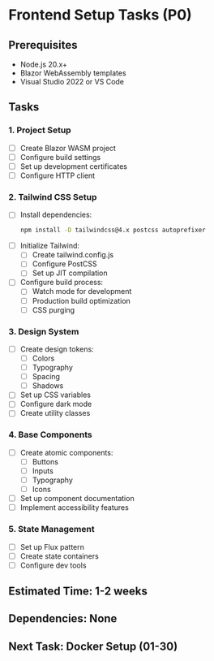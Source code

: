 # Frontend Setup Tasks (P0)

## Prerequisites
- Node.js 20.x+
- Blazor WebAssembly templates
- Visual Studio 2022 or VS Code

## Tasks

### 1. Project Setup
- [ ] Create Blazor WASM project
- [ ] Configure build settings
- [ ] Set up development certificates
- [ ] Configure HTTP client

### 2. Tailwind CSS Setup
- [ ] Install dependencies:
  ```bash
  npm install -D tailwindcss@4.x postcss autoprefixer
  ```
- [ ] Initialize Tailwind:
  - [ ] Create tailwind.config.js
  - [ ] Configure PostCSS
  - [ ] Set up JIT compilation
- [ ] Configure build process:
  - [ ] Watch mode for development
  - [ ] Production build optimization
  - [ ] CSS purging

### 3. Design System
- [ ] Create design tokens:
  - [ ] Colors
  - [ ] Typography
  - [ ] Spacing
  - [ ] Shadows
- [ ] Set up CSS variables
- [ ] Configure dark mode
- [ ] Create utility classes

### 4. Base Components
- [ ] Create atomic components:
  - [ ] Buttons
  - [ ] Inputs
  - [ ] Typography
  - [ ] Icons
- [ ] Set up component documentation
- [ ] Implement accessibility features

### 5. State Management
- [ ] Set up Flux pattern
- [ ] Create state containers
- [ ] Configure dev tools

## Estimated Time: 1-2 weeks
## Dependencies: None
## Next Task: Docker Setup (01-30)
